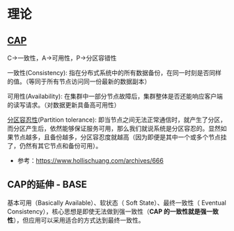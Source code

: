 # 理论

## [CAP](https://juejin.im/post/5c0e5bf8e51d45063322fe50#heading-24)

C->一致性，A->可用性，P->分区容错性

一致性(Consistency): 指在分布式系统中的所有数据备份，在同一时刻是否同样的值。（等同于所有节点访问同一份最新的数据副本）

可用性(Availability): 在集群中一部分节点故障后，集群整体是否还能响应客户端的读写请求。（对数据更新具备高可用性）

[分区容忍性](https://www.jianshu.com/p/2c30d1fe5c4e)(Partition tolerance): 即当节点之间无法正常通信时，就产生了分区，而分区产生后，依然能够保证服务可用，那么我们就说系统是分区容忍的。显然如果节点越多，且备份越多，分区容忍度就越高（因为即便是其中一个或多个节点挂了，仍然有其它节点和备份可用）。
 - 参考：https://www.hollischuang.com/archives/666
## CAP的延伸 - BASE

基本可用（Basically Available）、软状态（ Soft State）、最终一致性（ Eventual Consistency），核心思想是即使无法做到强一致性（**CAP 的一致性就是强一致性**），但应用可以采用适合的方式达到最终一致性。

